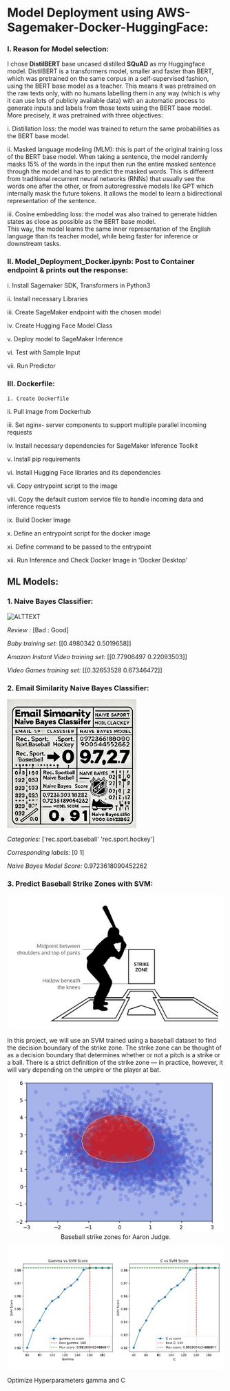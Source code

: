 # Model Deployment using AWS-Sagemaker-Docker-HuggingFace:  
   
### I. Reason for Model selection:             
      
I chose **DistilBERT** base uncased distilled **SQuAD** as my Huggingface model. DistilBERT is a transformers model, smaller and faster than BERT, which was pretrained on the same corpus in a self-supervised fashion, using the BERT base model as a teacher. This means it was pretrained on the raw texts only, with no humans labelling them in any way (which is why it can use lots of publicly available data) with an automatic process to generate inputs and labels from those texts using the BERT base model. More precisely, it was pretrained with three objectives:              
             
i. Distillation loss: the model was trained to return the same probabilities as the BERT base model.                            
  
ii. Masked language modeling (MLM): this is part of the original training loss of the BERT base model. When taking a sentence, the model randomly masks 15% of the words in the input then run the entire masked sentence through the model and has to predict the masked words. This is different from traditional recurrent neural networks (RNNs) that usually see the words one after the other, or from autoregressive models like GPT which internally mask the future tokens. It allows the model to learn a bidirectional representation of the sentence.         
           
iii. Cosine embedding loss: the model was also trained to generate hidden states as close as possible as the BERT base model.    
This way, the model learns the same inner representation of the English language than its teacher model, while being faster for inference or downstream tasks.
    
### II. Model_Deployment_Docker.ipynb: Post to Container endpoint & prints out the response:     
    
   i. Install Sagemaker SDK, Transformers in Python3   

  ii. Install necessary Libraries

  iii. Create SageMaker endpoint with the chosen model
  
   iv. Create Hugging Face Model Class

   v.  Deploy model to SageMaker Inference

   vi. Test with Sample Input

  vii. Run Predictor
  
 ### III. Dockerfile:

    i. Create Dockerfile  

   ii. Pull image from Dockerhub

  iii. Set nginx- server components to support multiple parallel incoming requests

   iv. Install necessary dependencies for SageMaker Inference Toolkit

   v.  Install pip requirements

   vi.  Install Hugging Face libraries and its dependencies

  vii.  Copy entrypoint script to the image

 viii. Copy the default custom service file to handle incoming data and inference requests
  
   ix. Build Docker Image 

   x. Define an entrypoint script for the docker image

   xi. Define command to be passed to the entrypoint

  xii. Run Inference and Check Docker Image in 'Docker Desktop'
     
 ## ML Models:

 ### 1. Naive Bayes Classifier:
 
![ALTTEXT](https://github.com/SaifurRR/ML-Model-Deployment-using-AWS-Sagemaker-Docker/blob/main/Na%C3%AFve%20Bayes%20Classifier.png)
 
 *Review :* [Bad : Good]
 
*Baby training set:* [[0.4980342 0.5019658]]

*Amazon Instant Video training set:* [[0.77906497 0.22093503]]

*Video Games training set:* [[0.32653528 0.67346472]]

### 2. Email Similarity Naive Bayes Classifier:

![ALTTEXT](https://github.com/SaifurRR/ML-Model-Deployment-using-AWS-Sagemaker-Docker/blob/main/Email_Similarity_NVM.jpg)

*Categories:* ['rec.sport.baseball' 'rec.sport.hockey']

*Corresponding labels:* [0 1]

*Naive Bayes Model Score:* 0.9723618090452262

### 3. Predict Baseball Strike Zones with SVM:    

<p align="center">
  <img src="https://github.com/SaifurRR/ML-Model-Deployment-using-AWS-Sagemaker-Docker/blob/main/3_baseball_strike_zones_ML.jpg" alt="Baseball Strike Zones" width="500"/>
</p>

In this project, we will use an SVM trained using a baseball dataset to find the decision boundary of the strike zone. The strike zone can be thought of as a decision boundary that determines whether or not a pitch is a strike or a ball. There is a strict definition of the strike zone — in practice, however, it will vary depending on the umpire or the player at bat.

<p align="center">
  <img src="https://raw.githubusercontent.com/SaifurRR/ML-Model-Deployment-using-AWS-Sagemaker-Docker/main/3_baseball_strike_zones_Aaron_Judge.jpg" alt="Baseball Strike Zones" width="500"/>
   <br>
  <b> </b> Baseball strike zones for Aaron Judge.
</p>

<p align="center">
  <img src="https://github.com/SaifurRR/ML-Model-Deployment-using-AWS-Sagemaker-Docker/blob/main/3_baseball_strike_%20zone_gamma_c_%20svmscore.jpg" alt="Baseball Strike Zones" width="700"/>
   <br>
   <figcaption>Optimize Hyperparameters </b>gamma</b> and </b>C</b></figcaption>
</p>



